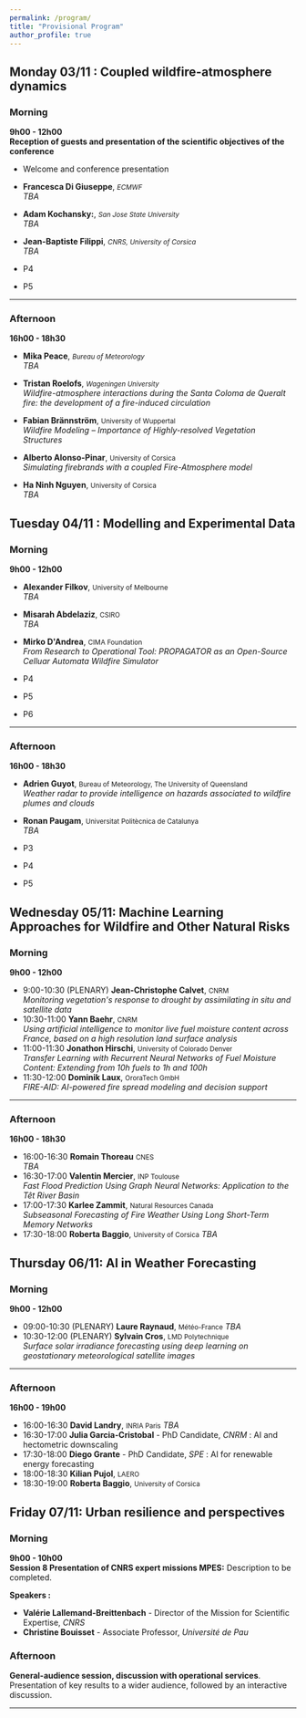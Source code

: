 ```yaml
---
permalink: /program/
title: "Provisional Program"
author_profile: true
---
```

## Monday 03/11 : Coupled wildfire-atmosphere  dynamics

### Morning
**9h00 - 12h00**  
**Reception of guests and presentation of the scientific objectives of the conference**

- Welcome and conference presentation

<!-- **Session 1 : Fire dynamics and fire-atmosphere coupling** *(Chair: ?)*  -->
<!-- This session will address the latest developments and numerical challenges in wildfire and wildfire-atmosphere coupled models.-->

- **Francesca Di Giuseppe**,  <small>*ECMWF*</small>   
    *TBA* 

- **Adam Kochansky:**,  <small> *San Jose State University*</small>  
    *TBA*

- **Jean-Baptiste Filippi**,  <small>*CNRS, University of Corsica*</small>   
    *TBA*
- P4
- P5

---
### Afternoon
**16h00 - 18h30**  
<!-- **Session 1 (Continues): Fire dynamics and fire-atmosphere coupling** *(Chair: ?)* -->
- **Mika Peace**,  <small>*Bureau of Meteorology*</small>   
  *TBA*

- **Tristan Roelofs**,  <small>*Wageningen University*</small>   
  *Wildfire-atmosphere interactions during the Santa Coloma de Queralt fire: the development of a fire-induced circulation*

- **Fabian Brännström**,  <small>University of Wuppertal</small>   
  *Wildfire Modeling – Importance of Highly-resolved Vegetation Structures* 

- **Alberto Alonso-Pinar**,  <small>University of Corsica</small>   
  *Simulating firebrands with a coupled Fire-Atmosphere model* 

- **Ha Ninh Nguyen**,  <small>University of Corsica</small>   
  *TBA* 






## Tuesday 04/11 : Modelling and Experimental Data

### Morning
**9h00 - 12h00**  
<!-- **Session 2 : Large wildfires and Extreme fire behaviour** *(Chair: ?)*   -->
<!-- This session intends to explore how current numerical models and experimental methodologies can be used to analyze large wildfires and extreme fire behaviour events (tornados, spotting, deep pyroconvection etc).-->

- **Alexander Filkov**, <small>University of Melbourne</small>     
    *TBA*

- **Misarah Abdelaziz**,  <small>CSIRO</small>     
    *TBA*

- **Mirko D'Andrea**,  <small>CIMA Foundation</small>     
    *From Research to Operational Tool: PROPAGATOR as an Open-Source Celluar Automata Wildfire Simulator*
- P4
- P5
- P6

---

### Afternoon
**16h00 - 18h30**  
<!-- **Session 3 : Analysis and validation of experimental data** *(Chair: ?)*   -->
<!-- This session will be focused on  experimental protocols and tools that can be used to verify and validate numerical models.-->

- **Adrien Guyot**, <small>Bureau of Meteorology, The University of Queensland</small>    
    *Weather radar to provide intelligence on hazards associated to wildfire plumes and clouds*

- **Ronan Paugam**,  <small>Universitat Politècnica de Catalunya</small>    
    *TBA*

- P3
- P4
- P5
## Wednesday 05/11: Machine Learning Approaches for Wildfire and Other Natural Risks

### Morning
**9h00 - 12h00**  
<!--**Session 4 : AI approaches for wildfire prediction** *(Chair: ?)*  
 The session will be dedicated to discussing recent applications and innovations pathways in the prevention of wildfire risk through AI.-->

- 9:00-10:30 (PLENARY)   **Jean-Christophe Calvet**, <small>CNRM</small>    
      *Monitoring vegetation's response to drought by assimilating in situ and satellite data*
- 10:30-11:00   **Yann Baehr**, <small>CNRM</small>     
    *Using artificial intelligence to monitor live fuel moisture content across France, based on a high resolution land surface analysis*
- 11:00-11:30 **Jonathon Hirschi**,  <small>University of Colorado Denver</small>   
    *Transfer Learning with Recurrent Neural Networks of Fuel Moisture Content: Extending from 10h fuels to 1h and 100h*
- 11:30-12:00  **Dominik Laux**, <small>OroraTech GmbH</small>     
    *FIRE-AID: AI-powered fire spread modeling and decision support*
---

### Afternoon
**16h00 - 18h30**  
<!-- **Session 5 : AI for the prevention of extreme events and resource management** *(Chair: )*  
This session will focus on recent applications of AI and research perspectives regarding the prediction of extreme weather events and improved risk prevention.-->
-  16:00-16:30 **Romain Thoreau**  <small>CNES</small>   
    *TBA* 
-  16:30-17:00 **Valentin Mercier**, <small>INP Toulouse</small>    
    *Fast Flood Prediction Using Graph Neural Networks: Application to the Têt River Basin*
-  17:00-17:30 **Karlee Zammit**,  <small>Natural Resources Canada</small>   
    *Subseasonal Forecasting of Fire Weather Using Long Short-Term Memory Networks* 
-  17:30-18:00 **Roberta Baggio**,  <small>University of Corsica</small>
    *TBA*
## Thursday 06/11: AI in Weather Forecasting

### Morning
**9h00 - 12h00**  
<!--**Session 6 : AI innovations in weather Forecasting** *(Chair: ?)*  
 This session aims to provide a global perspective on the recent rise of AI methods in various aspects of weather forecasting.-->

- 09:00-10:30 (PLENARY) **Laure Raynaud**, <small>Météo-France</small>   *TBA*
- 10:30-12:00 (PLENARY) **Sylvain Cros**, <small>LMD Polytechnique</small>   
    *Surface solar irradiance forecasting using deep learning on geostationary meteorological satellite images*

---

### Afternoon
**16h00 - 19h00**  
<!-- **Session 7 : Weather downscaling and nowcasting** *(Chair: ?)*  
This session will explore some recent and on-going applications of AI in nowcasting and super-resolution of meteorological data. -->
- 16:00-16:30 **David Landry**, <small>INRIA Paris</small>     *TBA*
- 16:30-17:00 **Julia Garcia-Cristobal** - PhD Candidate, *CNRM* : AI and hectometric downscaling
- 17:30-18:00 **Diego Grante** - PhD Candidate, *SPE* : AI for renewable energy forecasting
- 18:00-18:30 **Kilian Pujol**, <small>LAERO</small> 
- 18:30-19:00 **Roberta Baggio**,  <small>University of Corsica</small>

## Friday 07/11: Urban resilience and perspectives

### Morning 
**9h00 - 10h00**  
**Session 8 Presentation of CNRS expert missions MPES:**
Description to be completed.

**Speakers :**  
- **Valérie Lallemand-Breittenbach** - Director of the Mission for Scientific Expertise, *CNRS*
- **Christine Bouisset** -  Associate Professor, *Université de Pau*

### Afternoon   
<!-- ** Session 9 : -->
 **General-audience session, discussion with operational services**. 
Presentation of key results to a wider audience, followed by an interactive discussion.




---

